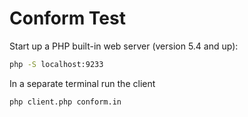 # Conform Test

Start up a PHP built-in web server (version 5.4 and up):

```bash
php -S localhost:9233
```

In a separate terminal run the client

```bash
php client.php conform.in
```
